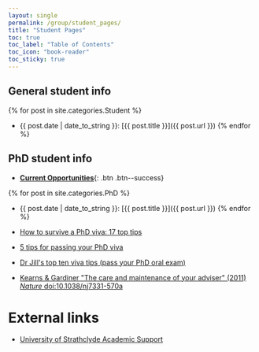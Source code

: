 ```yaml
---
layout: single
permalink: /group/student_pages/
title: "Student Pages"
toc: true
toc_label: "Table of Contents"
toc_icon: "book-reader"
toc_sticky: true
---
```


## General student info

{% for post in site.categories.Student %}
- {{ post.date | date_to_string }}: [{{ post.title }}]({{ post.url }})
{% endfor %}

## PhD student info

- [**Current Opportunities**](/phd/opportunities){: .btn .btn--success}

{% for post in site.categories.PhD %}
- {{ post.date | date_to_string }}: [{{ post.title }}]({{ post.url }})
{% endfor %}

- [How to survive a PhD viva: 17 top tips](https://www.theguardian.com/higher-education-network/2015/jan/08/how-to-survive-a-phd-viva-17-top-tips)
- [5 tips for passing your PhD viva](https://www.prospects.ac.uk/postgraduate-study/phd-study/5-tips-for-passing-your-phd-viva)
- [Dr Jill's top ten viva tips (pass your PhD oral exam)](https://www.space-policy.com/dr-jills-viva-tips-pass-your-phd-oral-exam/)
- [Kearns & Gardiner "The care and maintenance of your adviser" (2011) *Nature* doi:10.1038/nj7331-570a](https://www.nature.com/naturejobs/science/articles/10.1038/nj7331-570a)

# External links

- [University of Strathclyde Academic Support](https://www.strath.ac.uk/studywithus/strathlife/academicsupport/)